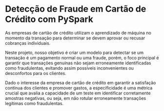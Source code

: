 # Detecção de Fraude em Cartão de Crédito com PySpark

As empresas de cartão de crédito utilizam o aprendizado de máquina no momento da transação para determinar se devem aprovar ou recusar cobranças individuais.

Neste projeto, nosso objetivo é criar um modelo para detectar se um transação é um pagamento normal ou uma fraude, porém, o foco principal é garantir que transações genuínas não sejam erroneamente identificadas como fraudulentas, evitando assim possíveis inconvenientes ou desconfortos para os clientes.

Dado o interesse da empresa de cartão de crédito em garantir a satisfação contínua dos clientes e promover gastos, a especificidade é uma métrica crucial que avalia a capacidade de um teste em identificar corretamente amostras negativas, ou seja, em não rotular erroneamente transações legítimas como fraudulentas.
